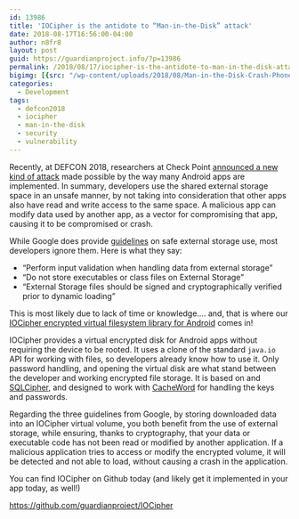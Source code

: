 ```yaml
---
id: 13986
title: 'IOCipher is the antidote to “Man-in-the-Disk” attack'
date: 2018-08-17T16:56:00-04:00
author: n8fr8
layout: post
guid: https://guardianproject.info/?p=13986
permalink: /2018/08/17/iocipher-is-the-antidote-to-man-in-the-disk-attack/
bigimg: [{src: "/wp-content/uploads/2018/08/Man-in-the-Disk-Crash-Phone.png",}]
categories:
  - Development
tags:
  - defcon2018
  - iocipher
  - man-in-the-disk
  - security
  - vulnerability
---
```

Recently, at DEFCON 2018, researchers at Check Point [announced a new kind of attack](https://blog.checkpoint.com/2018/08/12/man-in-the-disk-a-new-attack-surface-for-android-apps/) made possible by the way many Android apps are implemented. In summary, developers use the shared external storage space in an unsafe manner, by not taking into consideration that other apps also have read and write access to the same space. A malicious app can modify data used by another app, as a vector for compromising that app, causing it to be compromised or crash.

While Google does provide <a href="https://developer.android.com/training/articles/security-tips" target="_blank" rel="noopener">guidelines</a> on safe external storage use, most developers ignore them. Here is what they say:

  * “Perform input validation when handling data from external storage”
  * “Do not store executables or class files on External Storage”
  * “External Storage files should be signed and cryptographically verified prior to dynamic loading”

This is most likely due to lack of time or knowledge…. and, that is where our [IOCipher encrypted virtual filesystem library for Android](https://guardianproject.info/code/iocipher/) comes in!

IOCipher provides a virtual encrypted disk for Android apps without requiring the device to be rooted. It uses a clone of the standard `java.io` API for working with files, so developers already know how to use it. Only password handling, and opening the virtual disk are what stand between the developer and working encrypted file storage. It is based on and <a href="https://www.zetetic.net/sqlcipher/" target="_blank" rel="noopener">SQLCipher</a>, and designed to work with <a href="https://github.com/guardianproject/IOCipher" target="_blank" rel="noopener">CacheWord</a> for handling the keys and passwords.

Regarding the three guidelines from Google, by storing downloaded data into an IOCipher virtual volume, you both benefit from the use of external storage, while ensuring, thanks to cryptography, that your data or executable code has not been read or modified by another application. If a malicious application tries to access or modify the encrypted volume, it will be detected and not able to load, without causing a crash in the application.

You can find IOCipher on Github today (and likely get it implemented in your app today, as well!)

<https://github.com/guardianproject/IOCipher>

 